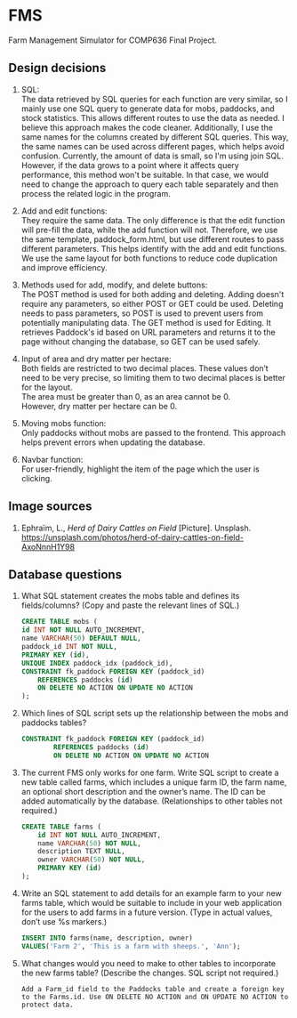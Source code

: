 # FMS
 Farm Management Simulator for COMP636 Final Project.
  
## Design decisions
1.  SQL:  
   The data retrieved by SQL queries for each function are very similar, so I mainly use one SQL query to generate data for mobs, paddocks, and stock statistics. This allows different routes to use the data as needed. I believe this approach makes the code cleaner. Additionally, I use the same names for the columns created by different SQL queries. This way, the same names can be used across different pages, which helps avoid confusion.
   Currently, the amount of data is small, so I'm using join SQL. However, if the data grows to a point where it affects query performance, this method won't be suitable. In that case, we would need to change the approach to query each table separately and then process the related logic in the program.

  
2.  Add and edit functions:   
   They require the same data. The only difference is that the edit function will pre-fill the data, while the add function will not. Therefore, we use the same template, paddock_form.html, but use different routes to pass different parameters. This helps identify with the add and edit functions.
   We use the same layout for both functions to reduce code duplication and improve efficiency.

  
3. Methods used for add, modify, and delete buttons:  
    The POST method is used for both adding and deleting. Adding doesn't require any parameters, so either POST or GET could be used. Deleting needs to pass parameters, so POST is used to prevent users from potentially manipulating data. The GET method is used for Editing. It retrieves Paddock's id based on URL parameters and returns it to the page without changing the database, so GET can be used safely.
  
4. Input of area and dry matter per hectare:  
   Both fields are restricted to two decimal places. These values don’t need to be very precise, so limiting them to two decimal places is better for the layout.   
   The area must be greater than 0, as an area cannot be 0.   
   However, dry matter per hectare can be 0.

  
5. Moving mobs function:  
   Only paddocks without mobs are passed to the frontend. This approach helps prevent errors when updating the database.
  
  
6. Navbar function:  
   For user-friendly, highlight the item of the page which the user is clicking.
   
  
  
## Image sources
1. Ephraïm, L., _Herd of Dairy Cattles on Field_ [Picture]. Unsplash. https://unsplash.com/photos/herd-of-dairy-cattles-on-field-AxoNnnH1Y98
   
  
## Database questions
1. What SQL statement creates the mobs table and defines its fields/columns? (Copy and paste the relevant lines of SQL.)
    ```SQL
    CREATE TABLE mobs (
    id INT NOT NULL AUTO_INCREMENT,
    name VARCHAR(50) DEFAULT NULL,
    paddock_id INT NOT NULL,
    PRIMARY KEY (id),
    UNIQUE INDEX paddock_idx (paddock_id),
    CONSTRAINT fk_paddock FOREIGN KEY (paddock_id)
        REFERENCES paddocks (id)
        ON DELETE NO ACTION ON UPDATE NO ACTION
    );
    ```
2. Which lines of SQL script sets up the relationship between the mobs and paddocks tables?
    ```SQL
    CONSTRAINT fk_paddock FOREIGN KEY (paddock_id)
            REFERENCES paddocks (id)
            ON DELETE NO ACTION ON UPDATE NO ACTION
    ```
3. The current FMS only works for one farm. Write SQL script to create a new table called farms, which includes a unique farm ID, the farm name, an optional short description and the owner’s name. The ID can be added automatically by the database. (Relationships to other tables not required.)
    ```SQL
    CREATE TABLE farms (
        id INT NOT NULL AUTO_INCREMENT,
        name VARCHAR(50) NOT NULL,
        description TEXT NULL,
        owner VARCHAR(50) NOT NULL,
        PRIMARY KEY (id)
    );
    ```
4. Write an SQL statement to add details for an example farm to your new farms table, which would be suitable to include in your web application for the users to add farms in a future version. (Type in actual values, don’t use %s markers.)
    ```SQL
    INSERT INTO farms(name, description, owner)
    VALUES('Farm 2', 'This is a farm with sheeps.', 'Ann');
    ```
5. What changes would you need to make to other tables to incorporate the new farms table? (Describe the changes. SQL script not required.)
    ```
    Add a Farm_id field to the Paddocks table and create a foreign key to the Farms.id. Use ON DELETE NO ACTION and ON UPDATE NO ACTION to protect data.
    ```


